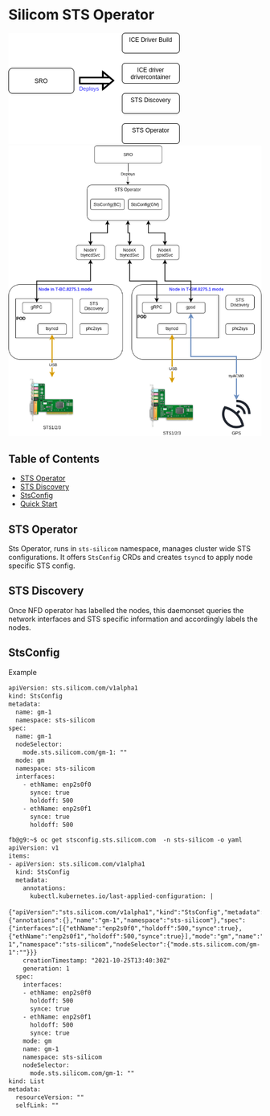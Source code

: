 # Silicom STS Operator
![alt text](spec/sts-sro.png "Special Resource Operator")
![alt text](spec/sts-operator.png "STS Overview")
## Table of Contents
- [STS Operator](#sts-operator)
- [STS Discovery](#sts-discovery)
- [StsConfig](#stsconfig)
- [Quick Start](#quick-start)

## STS Operator
Sts Operator, runs in `sts-silicom` namespace, manages cluster wide STS configurations. It offers `StsConfig` CRDs and creates `tsyncd` to apply node specific STS config.

## STS Discovery
Once NFD operator has labelled the nodes, this daemonset queries the network interfaces and STS specific information and accordingly labels the nodes.

## StsConfig
Example
```
apiVersion: sts.silicom.com/v1alpha1
kind: StsConfig
metadata:
  name: gm-1
  namespace: sts-silicom
spec:
  name: gm-1
  nodeSelector:
    mode.sts.silicom.com/gm-1: ""
  mode: gm
  namespace: sts-silicom
  interfaces:
    - ethName: enp2s0f0
      synce: true
      holdoff: 500
    - ethName: enp2s0f1
      synce: true
      holdoff: 500

```

```
fb@g9:~$ oc get stsconfig.sts.silicom.com  -n sts-silicom -o yaml
apiVersion: v1
items:
- apiVersion: sts.silicom.com/v1alpha1
  kind: StsConfig
  metadata:
    annotations:
      kubectl.kubernetes.io/last-applied-configuration: |
        {"apiVersion":"sts.silicom.com/v1alpha1","kind":"StsConfig","metadata":{"annotations":{},"name":"gm-1","namespace":"sts-silicom"},"spec":{"interfaces":[{"ethName":"enp2s0f0","holdoff":500,"synce":true},{"ethName":"enp2s0f1","holdoff":500,"synce":true}],"mode":"gm","name":"gm-1","namespace":"sts-silicom","nodeSelector":{"mode.sts.silicom.com/gm-1":""}}}
    creationTimestamp: "2021-10-25T13:40:30Z"
    generation: 1
  spec:
    interfaces:
    - ethName: enp2s0f0
      holdoff: 500
      synce: true
    - ethName: enp2s0f1
      holdoff: 500
      synce: true
    mode: gm
    name: gm-1
    namespace: sts-silicom
    nodeSelector:
      mode.sts.silicom.com/gm-1: ""
kind: List
metadata:
  resourceVersion: ""
  selfLink: ""
```
